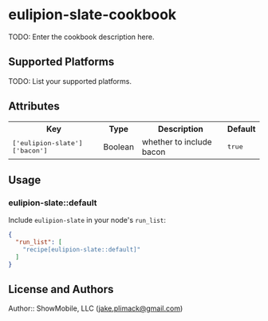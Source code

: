 # eulipion-slate-cookbook

TODO: Enter the cookbook description here.

## Supported Platforms

TODO: List your supported platforms.

## Attributes

<table>
  <tr>
    <th>Key</th>
    <th>Type</th>
    <th>Description</th>
    <th>Default</th>
  </tr>
  <tr>
    <td><tt>['eulipion-slate']['bacon']</tt></td>
    <td>Boolean</td>
    <td>whether to include bacon</td>
    <td><tt>true</tt></td>
  </tr>
</table>

## Usage

### eulipion-slate::default

Include `eulipion-slate` in your node's `run_list`:

```json
{
  "run_list": [
    "recipe[eulipion-slate::default]"
  ]
}
```

## License and Authors

Author:: ShowMobile, LLC (<jake.plimack@gmail.com>)

